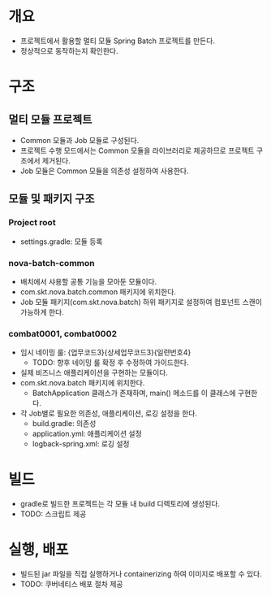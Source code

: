 # 개요
- 프로젝트에서 활용할 멀티 모듈 Spring Batch 프로젝트를 만든다.
- 정상적으로 동작하는지 확인한다.

# 구조
## 멀티 모듈 프로젝트
- Common 모듈과 Job 모듈로 구성된다.
- 프로젝트 수행 모드에서는 Common 모듈을 라이브러리로 제공하므로 프로젝트 구조에서 제거된다.
- Job 모듈은 Common 모듈을 의존성 설정하여 사용한다.
## 모듈 및 패키지 구조
### Project root
- settings.gradle: 모듈 등록
### nova-batch-common
- 배치에서 샤용할 공통 기능을 모아둔 모듈이다.
- com.skt.nova.batch.common 패키지에 위치한다.
- Job 모듈 패키지(com.skt.nova.batch) 하위 패키지로 설정하여 컴포넌트 스캔이 가능하게 한다.
### combat0001, combat0002
- 임시 네이밍 룰: {업무코드3}{상세업무코드3}{일련번호4}
  - TODO: 향후 네이밍 룰 확정 후 수정하여 가이드한다.
- 실제 비즈니스 애플리케이션을 구현하는 모듈이다.
- com.skt.nova.batch 패키지에 위치한다.
  - BatchApplication 클래스가 존재하며, main() 메소드를 이 클래스에 구현한다.
- 각 Job별로 필요한 의존성, 애플리케이션, 로깅 설정을 한다.
  - build.gradle: 의존성
  - application.yml: 애플리케이션 설정
  - logback-spring.xml: 로깅 설정

# 빌드
- gradle로 빌드한 프로젝트는 각 모듈 내 build 디렉토리에 생성된다.
- TODO: 스크립트 제공

# 실행, 배포
- 빌드된 jar 파일을 직접 실행하거나 containerizing 하여 이미지로 배포할 수 있다.
- TODO: 쿠버네티스 배포 절차 제공 